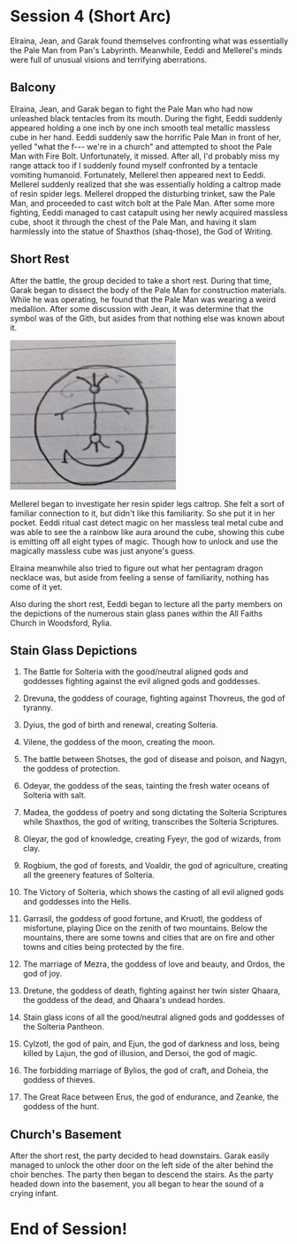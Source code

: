 # Session 4 (Short Arc) #

Elraina, Jean, and Garak found themselves confronting what was essentially the Pale Man from Pan's Labyrinth. Meanwhile, Eeddi and Mellerel's minds were full of unusual visions and terrifying aberrations. 

## Balcony ##

Elraina, Jean, and Garak began to fight the Pale Man who had now unleashed black tentacles from its mouth. During the fight, Eeddi suddenly appeared holding a one inch by one inch smooth teal metallic massless cube in her hand. Eeddi suddenly saw the horrific Pale Man in front of her, yelled "what the f--- we're in a church" and attempted to shoot the Pale Man with Fire Bolt. Unfortunately, it missed. After all, I'd probably miss my range attack too if I suddenly found myself confronted by a tentacle vomiting humanoid. Fortunately, Mellerel then appeared next to Eeddi. Mellerel suddenly realized that she was essentially holding a caltrop made of resin spider legs. Mellerel dropped the disturbing trinket, saw the Pale Man, and proceeded to cast witch bolt at the Pale Man. After some more fighting, Eeddi managed to cast catapult using her newly acquired massless cube, shoot it through the chest of the Pale Man, and having it slam harmlessly into the statue of Shaxthos (shaq-those), the God of Writing.

## Short Rest ##

After the battle, the group decided to take a short rest. During that time, Garak began to dissect the body of the Pale Man for construction materials. While he was operating, he found that the Pale Man was wearing a weird medallion. After some discussion with Jean, it was determine that the symbol was of the Gith, but asides from that nothing else was known about it.

<img width="300" height="270" src=PaleManSymbol.jpg>


Mellerel began to investigate her resin spider legs caltrop. She felt a sort of familiar connection to it, but didn't like this familiarity. So she put it in her pocket. Eeddi ritual cast detect magic on her massless teal metal cube and was able to see the a rainbow like aura around the cube, showing this cube is emitting off all eight types of magic. Though how to unlock and use the magically massless cube was just anyone's guess.

Elraina meanwhile also tried to figure out what her pentagram dragon necklace was, but aside from feeling a sense of familiarity, nothing has come of it yet.

Also during the short rest, Eeddi began to lecture all the party members on the depictions of the numerous stain glass panes within the All Faiths Church in Woodsford, Rylia.

## Stain Glass Depictions ##

1. The Battle for Solteria with the good/neutral aligned gods and goddesses fighting against the evil aligned gods and goddesses.

2. Drevuna, the goddess of courage, fighting against Thovreus, the god of tyranny.

3. Dyius, the god of birth and renewal, creating Solteria.

4. Vilene, the goddess of the moon, creating the moon.

5. The battle between Shotses, the god of disease and poison, and Nagyn, the goddess of protection.

6. Odeyar, the goddess of the seas, tainting the fresh water oceans of Solteria with salt.

7. Madea, the goddess of poetry and song dictating the Solteria Scriptures while Shaxthos, the god of writing, transcribes the Solteria Scriptures.

8. Oleyar, the god of knowledge, creating Fyeyr, the god of wizards, from clay.

9. Rogbium, the god of forests, and Voaldir, the god of agriculture, creating all the greenery features of Solteria.

10. The Victory of Solteria, which shows the casting of all evil aligned gods and goddesses into the Hells.

11. Garrasil, the goddess of good fortune, and Kruotl, the goddess of misfortune, playing Dice on the zenith of two mountains. Below the mountains, there are some towns and cities that are on fire and other towns and cities being protected by the fire.

12. The marriage of Mezra, the goddess of love and beauty, and Ordos, the god of joy.

13. Dretune, the goddess of death, fighting against her twin sister Qhaara, the goddess of the dead, and Qhaara's undead hordes.

14. Stain glass icons of all the good/neutral aligned gods and goddesses of the Solteria Pantheon.

15. Cylzotl, the god of pain, and Ejun, the god of darkness and loss, being killed by Lajun, the god of illusion, and Dersoi, the god of magic.

16. The forbidding marriage of Bylios, the god of craft, and Doheia, the goddess of thieves.

17. The Great Race between Erus, the god of endurance, and Zeanke, the goddess of the hunt.

## Church's Basement ##

After the short rest, the party decided to head downstairs. Garak easily managed to unlock the other door on the left side of the alter behind the choir benches. The party then began to descend the stairs. As the party headed down into the basement, you all began to hear the sound of a crying infant.

# End of Session! # 
